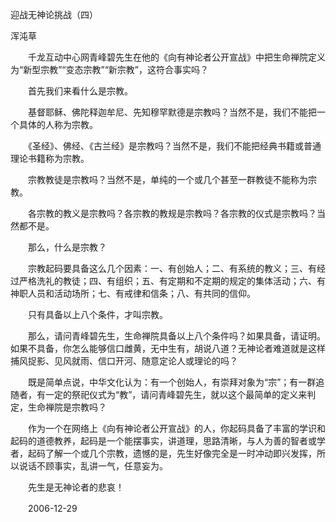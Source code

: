 迎战无神论挑战（四）

浑沌草


　　千龙互动中心网青峰碧先生在他的《向有神论者公开宣战》中把生命禅院定义为“新型宗教”“变态宗教”“新宗教”，这符合事实吗？

　　首先我们来看什么是宗教。

　　基督耶稣、佛陀释迦牟尼、先知穆罕默德是宗教吗？当然不是，我们不能把一个具体的人称为宗教。

　　《圣经》、佛经、《古兰经》是宗教吗？当然不是，我们不能把经典书籍或普通理论书籍称为宗教。

　　宗教教徒是宗教吗？当然不是，单纯的一个或几个甚至一群教徒不能称为宗教。

　　各宗教的教义是宗教吗？各宗教的教规是宗教吗？各宗教的仪式是宗教吗？当然都不是。

　　那么，什么是宗教？

　　宗教起码要具备这么几个因素：一、有创始人；二、有系统的教义；三、有经过严格洗礼的教徒；四、有组织；五、有定期和不定期的规定的集体活动；六、有神职人员和活动场所；七、有戒律和信条；八、有共同的信仰。

　　只有具备以上八个条件，才叫宗教。

　　那么，请问青峰碧先生，生命禅院具备以上八个条件吗？如果具备，请证明。如果不具备，你怎么能够信口雌黄，无中生有，胡说八道？无神论者难道就是这样捕风捉影、见风就雨、信口开河、随意定论人或理论的吗？

　　既是简单点说，中华文化认为：有一个创始人，有崇拜对象为“宗”；有一群追随者，有一定的祭祀仪式为“教”，请问青峰碧先生，就以这个最简单的定义来判定，生命禅院是宗教吗？

　　作为一个在网络上《向有神论者公开宣战》的人，你起码具备了丰富的学识和起码的道德教养，起码是一个能摆事实，讲道理，思路清晰，与人为善的智者或学者，起码了解一个或几个宗教，遗憾的是，先生好像完全是一时冲动即兴发挥，所以说话不顾事实，乱讲一气，任意妄为。

　　先生是无神论者的悲哀！

　　2006-12-29



